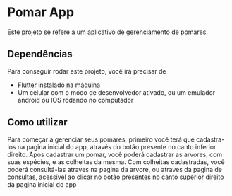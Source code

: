 # Pomar App

Este projeto se refere a um aplicativo de gerenciamento de pomares.

## Dependências

Para conseguir rodar este projeto, você irá precisar de
 - [Flutter](https://flutter.dev/) instalado na máquina
 - Um celular com o modo de desenvolvedor ativado, ou um emulador android  ou IOS rodando no computador
 
## Como utilizar

Para começar a gerenciar seus pomares, primeiro você terá que cadastra-los na pagina inicial do app, através do botão presente no canto inferior direito.
Apos cadastrar um pomar, você poderá cadastrar as arvores, com suas espécies, e as colheitas da mesma.
Com colheitas cadastradas, você poderá consultá-las atraves na pagina da arvore, ou atraves da pagina de consultas, acessivel ao clicar no botão presentes no canto superior direito da pagina inicial do app